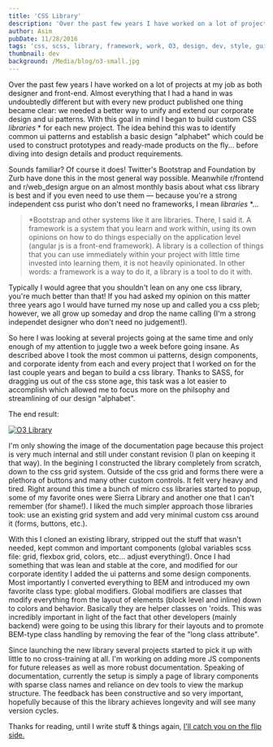 ```yaml
---
title: 'CSS Library'
description: 'Over the past few years I have worked on a lot of projects at my job as both designer and front-end. Almost everything that I had a hand in was undoubtedly different but with every new product published one thing became clear: we needed a better way to unify and extend our corporate design and ui patterns. With this goal in mind I began to build custom CSS libraries for each new project. The idea behind this was to identify common ui patterns and establish a basic design "alphabet" which could be used to construct prototypes and ready-made products on the fly... before diving into design details and product requirements.'
author: Asim
pubDate: 11/28/2016
tags: 'css, scss, library, framework, work, O3, design, dev, style, guide, design, components, ui, patterns'
thumbnail: dev
background: /Media/blog/o3-small.jpg
---
```


Over the past few years I have worked on a lot of projects at my job as both designer and front-end. Almost everything that I had a hand in was undoubtedly different but with every new product published one thing became clear: we needed a better way to unify and extend our corporate design and ui patterns. With this goal in mind I began to build custom CSS *libraries* * for each new project. The idea behind this was to identify common ui patterns and establish a basic design "alphabet" which could be used to construct prototypes and ready-made products on the fly... before diving into design details and product requirements. 

Sounds familiar? Of course it does! Twitter's Bootstrap and Foundation by Zurb have done this in the most general way possible. Meanwhile r/frontend and r/web_design argue on an almost monthly basis about what css library is best and if you even need to use them &mdash; because you're a strong independent css purist who don't need no frameworks, I mean *libraries* *... 

> *Bootstrap and other systems like it are libraries. There, I said it. A framework is a system that you learn and work within, using its own opinions on how to do things especially on the application level (angular js is a front-end framework). A library is a collection of things that you can use immediately within your project with little time invested into learning them, it is not heavily opinionated. In other words: a framework is a way to do it, a library is a tool to do it with. 

Typically I would agree that you shouldn't lean on any one css library, you're much better than that! If you had asked my opinion on this matter three years ago I would have  turned my nose up and called you a css pleb; however, we all grow up someday and drop the name calling (I'm a strong independet designer who don't need no judgement!). 

So here I was looking at several projects going at the same time and only enough of my attention to juggle two a week before going insane. As described above I took the most common ui patterns, design components, and corporate identy from each and every project that I worked on for the last couple years and began to build a css library. Thanks to SASS, for dragging us out of the css stone age, this task was a lot easier to accomplish which allowed me to focus more on the philsophy and streamlining of our design "alphabet".   

The end result:

<a href="/Media/blog/o3-full.jpg" target="_blank"><img src="/Media/blog/o3-small.jpg" title="O3 Library"></a>

I'm only showing the image of the documentation page because this project is very much internal and still under constant revision (I plan on keeping it that way). In the begining I constructed the library completely from scratch, down to the css grid system. Outside of the css grid and forms there were a plethora of buttons and many other custom controls. It felt very heavy and tired. Right around this time a bunch of micro css libraries started to popup, some of my favorite ones were Sierra Library and another one that I can't remember (for shame!). I liked the much simpler approach those libraries took: use an existing grid system and add very minimal custom css around it (forms, buttons, etc.).

With this I cloned an existing library, stripped out the stuff that wasn't needed, kept common and important components (global variables scss file: grid, flexbox grid, colors, etc... adjust everything!). Once I had something that was lean and stable at the core, and modified for our corporate identity I added the ui patterns and some design components. Most importantly I converted everything to BEM and introduced my own favorite class type: global modifiers. Global modifiers are classes that modify everything from the layout of elements (block level and inline) down to colors and behavior. Basically they are helper classes on 'roids. This was incredibly important in light of the fact that other developers (mainly backend) were going to be using this library for their layouts and to promote BEM-type class handling by removing the fear of the "long class attribute". 

Since launching the new library several projects started to pick it up with little to no cross-training at all. I'm working on adding more JS components for future releases as well as more robust documentation. Speaking of documentation, currently the setup is simply a page of library components with sparse class names and reliance on dev tools to view the markup structure. The feedback has been constructive and  so very important, hopefully because of this the library achieves longevity and will see many version cycles.        

Thanks for reading, until I write stuff &amp; things again, <a href="http://i.imgur.com/yjc1Ykq.gif" target="_blank">I'll catch you on the flip side.</a>